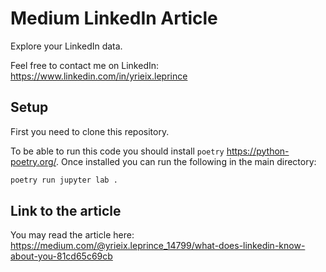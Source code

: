 # Medium LinkedIn Article

Explore your LinkedIn data.

Feel free to contact me on LinkedIn: https://www.linkedin.com/in/yrieix.leprince

## Setup

First you need to clone this repository.

To be able to run this code you should install `poetry` https://python-poetry.org/.
Once installed you can run the following in the main directory:

```sh
poetry run jupyter lab .
```

## Link to the article

You may read the article here: https://medium.com/@yrieix.leprince_14799/what-does-linkedin-know-about-you-81cd65c69cb
